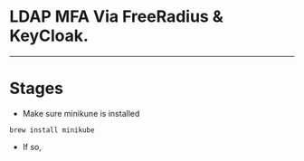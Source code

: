 # LDAP MFA Via FreeRadius & KeyCloak.

-----


# Stages

* Make sure minikune is installed

```
brew install minikube
```

* If so, 
